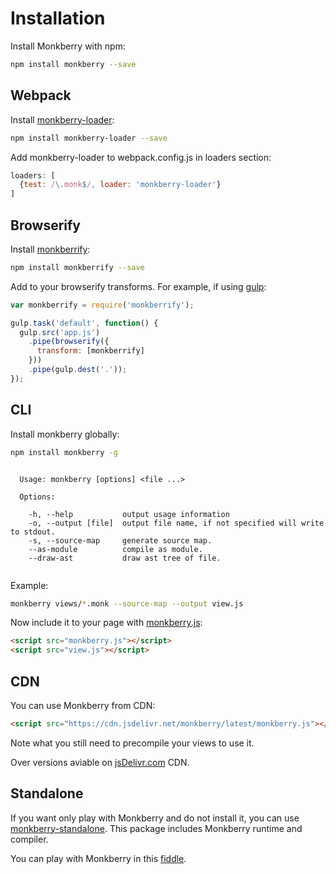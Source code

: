 # Installation

Install Monkberry with npm:

```bash
npm install monkberry --save
```

## Webpack

Install [monkberry-loader](https://github.com/monkberry/monkberry-loader):

```bash
npm install monkberry-loader --save
```

Add monkberry-loader to webpack.config.js in loaders section:

```js
loaders: [
  {test: /\.monk$/, loader: 'monkberry-loader'}
]
```

## Browserify

Install [monkberrify](https://github.com/monkberry/monkberrify):

```bash
npm install monkberrify --save
```

Add to your browserify transforms. For example, if using [gulp](http://gulpjs.com/):

```js
var monkberrify = require('monkberrify');

gulp.task('default', function() {
  gulp.src('app.js')
    .pipe(browserify({
      transform: [monkberrify]
    }))
    .pipe(gulp.dest('.'));
});
```

## CLI

Install monkberry globally:

```bash
npm install monkberry -g
```

```

  Usage: monkberry [options] <file ...>

  Options:

    -h, --help           output usage information
    -o, --output [file]  output file name, if not specified will write to stdout.
    -s, --source-map     generate source map.
    --as-module          compile as module.
    --draw-ast           draw ast tree of file.
    
```

Example:

```bash
monkberry views/*.monk --source-map --output view.js
```

Now include it to your page with [monkberry.js](https://github.com/monkberry/monkberry/blob/master/monkberry.js):

```html
<script src="monkberry.js"></script>
<script src="view.js"></script>
```

## CDN

You can use Monkberry from CDN:

```html
<script src="https://cdn.jsdelivr.net/monkberry/latest/monkberry.js"></script>
```

Note what you still need to precompile your views to use it.

Over versions aviable on [jsDelivr.com](https://www.jsdelivr.com/projects/monkberry) CDN.

## Standalone

If you want only play with Monkberry and do not install it, you can use [monkberry-standalone](https://github.com/monkberry/standalone). 
This package includes Monkberry runtime and compiler. 

You can play with Monkberry in this [fiddle](https://jsfiddle.net/medv/z8pzsdyv/).
